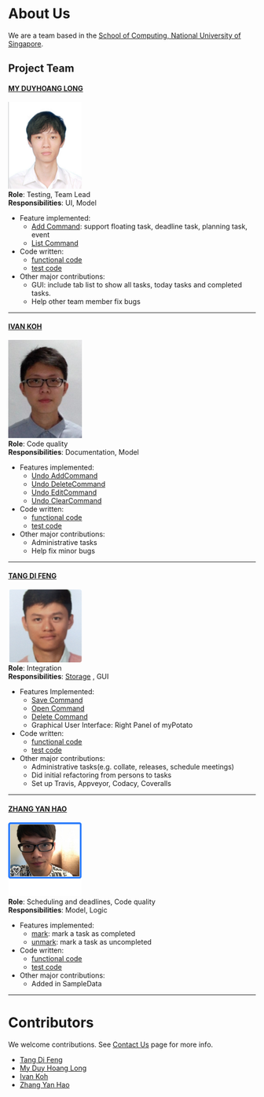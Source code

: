 # About Us

We are a team based in the [School of Computing, National University of Singapore](http://www.comp.nus.edu.sg).

## Project Team

#### [MY DUYHOANG LONG](https://github.com/myduyhoanglong) <br>
<img src="images/myduyhoanglong.png" width="150"><br>
**Role**: Testing, Team Lead <br>
**Responsibilities**: UI, Model
* Feature implemented:
   * [Add Command](https://github.com/CS2103JAN2017-T09-B3/main/blob/master/docs/UserGuide.md#add-task--add): support floating task, deadline task, planning task, event
   * [List Command](https://github.com/CS2103JAN2017-T09-B3/main/blob/master/docs/UserGuide.md#list-tasks--list)
* Code written:
   * [functional code](https://github.com/CS2103JAN2017-T09-B3/main/blob/master/collated/main/A0144895N.md)
   * [test code](https://github.com/CS2103JAN2017-T09-B3/main/blob/master/collated/test/A0144895N.md)
* Other major contributions:
   * GUI: include tab list to show all tasks, today tasks and completed tasks.
   * Help other team member fix bugs
-----

#### [IVAN KOH](https://github.com/ivankws)
<img src="images/Ivan_Koh_1.JPG" width="150"><br>
**Role**: Code quality <br>
**Responsibilities**: Documentation, Model
* Features implemented:
    * [Undo AddCommand](https://github.com/CS2103JAN2017-T09-B3/main/blob/master/docs/UserGuide.md#undo--undo)
    * [Undo DeleteCommand](https://github.com/CS2103JAN2017-T09-B3/main/blob/master/docs/UserGuide.md#undo--undo)
    * [Undo EditCommand](https://github.com/CS2103JAN2017-T09-B3/main/blob/master/docs/UserGuide.md#undo--undo)
    * [Undo ClearCommand](https://github.com/CS2103JAN2017-T09-B3/main/blob/master/docs/UserGuide.md#undo--undo)
 * Code written:
    * [functional code](https://github.com/CS2103JAN2017-T09-B3/main/blob/master/collated/main/A0125221Y.md)
    * [test code](https://github.com/CS2103JAN2017-T09-B3/main/blob/master/collated/test/A0125221Y.md)
 * Other major contributions:
   * Administrative tasks
   * Help fix minor bugs

-----

#### [TANG DI FENG](https://github.com/e0011840)
<img src="images/e0011840.png" width="150"><br>
**Role**: Integration <br>
**Responsibilities**: [Storage](https://github.com/CS2103JAN2017-T09-B3/main/blob/master/docs/DeveloperGuide.md#35-storage)
, GUI
* Features Implemented:
    * [Save Command](https://github.com/CS2103JAN2017-T09-B3/main/blob/master/docs/UserGuide.md#save-tasklist--save)
    * [Open Command](https://github.com/CS2103JAN2017-T09-B3/main/blob/master/docs/UserGuide.md#open-tasklist--open)
    * [Delete Command](https://github.com/CS2103JAN2017-T09-B3/main/blob/master/docs/UserGuide.md#delete-task--delete)
    * Graphical User Interface: Right Panel of myPotato
* Code written:
    * [functional code](https://github.com/CS2103JAN2017-T09-B3/main/blob/master/collated/main/A0135807A.md)
    * [test code](https://github.com/CS2103JAN2017-T09-B3/main/blob/master/collated/test/A0135807A.md)
* Other major contributions:
    * Administrative tasks(e.g. collate, releases, schedule meetings)
    * Did initial refactoring from persons to tasks
    * Set up Travis, Appveyor, Codacy, Coveralls

-----

#### [ZHANG YAN HAO](https://github.com/vane1992)
<img src="images/vane1992.png" width="150"><br>
**Role**: Scheduling and deadlines, Code quality <br>
**Responsibilities**: Model, Logic
* Features implemented:
    * [mark](https://github.com/CS2103JAN2017-T09-B3/main/blob/master/docs/UserGuide.md#mark-task-as-done--mark): mark a task as completed
    * [unmark](https://github.com/CS2103JAN2017-T09-B3/main/blob/master/docs/UserGuide.md#mark-task-as-undone--unmark): mark a task as uncompleted
* Code written:
    * [functional code](https://github.com/CS2103JAN2017-T09-B3/main/blob/master/collated/main/A0135753A.md)
    * [test code](https://github.com/CS2103JAN2017-T09-B3/main/blob/master/collated/test/A0135753A.md)
* Other major contributions:
    * Added in SampleData

-----

# Contributors

We welcome contributions. See [Contact Us](ContactUs.md) page for more info.

* [Tang Di Feng](https://github.com/e0011840)
* [My Duy Hoang Long](https://github.com/myduyhoanglong)
* [Ivan Koh](https://github.com/ivankws)
* [Zhang Yan Hao](https://github.com/vane1992)
